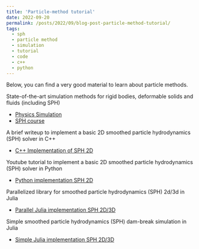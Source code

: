 ```yaml
---
title: 'Particle-method tutorial'
date: 2022-09-20
permalink: /posts/2022/09/blog-post-particle-method-tutorial/
tags:
  - sph
  - particle method
  - simulation
  - tutorial
  - code
  - c++
  - python
---
```


Below, you can find a very good material to learn about particle methods.

State-of-the-art simulation methods for rigid bodies, deformable solids and fluids (including SPH)
- <a href="https://interactivecomputergraphics.github.io/physics-simulation" target="_blank">Physics Simulation</a>
- <a href="https://interactivecomputergraphics.github.io/SPH-Tutorial" target="_blank">SPH course</a>

A brief writeup to implement a basic 2D smoothed particle hydrodynamics (SPH) solver in C++
- <a href="https://lucasschuermann.com/writing/implementing-sph-in-2d" target="_blank">C++ Implementation of SPH 2D</a>

Youtube tutorial to implement a basic 2D smoothed particle hydrodynamics (SPH) solver in Python 
- <a href="https://youtu.be/-0m05gzk8nk" target="_blank">Python implementation SPH 2D</a>

Parallelized library for smoothed particle hydrodynamics (SPH) 2d/3d in Julia
- <a href="https://ondrejkincl.github.io/SmoothedParticles.jl/dev/index.html" target="_blank">Parallel Julia implementation SPH 2D/3D</a>

Simple smoothed particle hydrodynamics (SPH) dam-break simulation in Julia
- <a href="https://github.com/AhmedSalih3d/SPHExample" target="_blank">Simple Julia implementation SPH 2D/3D</a>